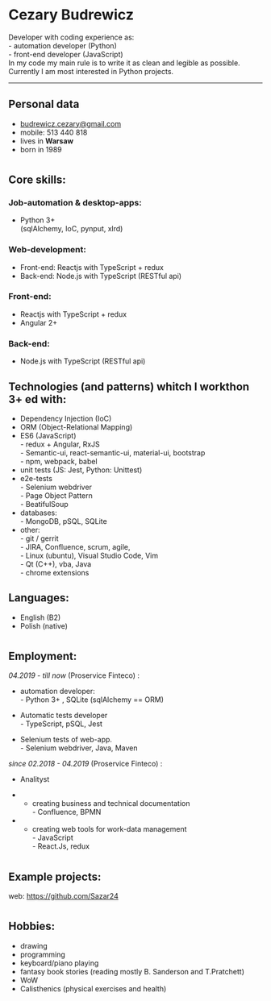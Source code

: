# Cezary Budrewicz  
Developer with coding experience as:  
\- automation developer (Python)  
\- front-end developer (JavaScript)  
In my code my main rule is to write it as clean and legible as possible.  
Currently I am most interested in Python projects.

--- 
## Personal data
+ budrewicz.cezary@gmail.com
+ mobile: 513 440 818 
+ lives in **Warsaw**
+ born in 1989
#

## Core skills:
### Job-automation & desktop-apps:
+ Python 3+  
  (sqlAlchemy, IoC, pynput, xlrd)

### Web-development:
+ Front-end: Reactjs with TypeScript + redux 
+ Back-end: Node.js with TypeScript (RESTful api)

### Front-end:
+ Reactjs with TypeScript + redux
+ Angular 2+

### Back-end:
+ Node.js with TypeScript (RESTful api)

## Technologies (and patterns) whitch I workthon 3+ ed with:
+ Dependency Injection (IoC)
+ ORM (Object-Relational Mapping)
+ ES6 (JavaScript)  
\- redux + Angular, RxJS  
\- Semantic-ui, react-semantic-ui, material-ui, bootstrap  
\- npm, webpack, babel
+ unit tests (JS: Jest, Python: Unittest)
+ e2e-tests  
\- Selenium webdriver  
\- Page Object Pattern  
\- BeatifulSoup 
+ databases:  
\- MongoDB, pSQL, SQLite
+ other:  
\- git / gerrit  
\- JIRA, Confluence, scrum, agile,  
\- Linux (ubuntu), Visual Studio Code, Vim  
\- Qt (C++), vba, Java  
\- chrome extensions

## Languages:
+ English (B2)
+ Polish (native)
#

## Employment:
 *04.2019 - till now* (Proservice Finteco) :   
+ automation developer:  
\- Python 3+ , SQLite (sqlAlchemy == ORM)  

+ Automatic tests developer  
\- TypeScript, pSQL, Jest

+ Selenium tests of web-app.  
\- Selenium webdriver, Java, Maven

 *since 02.2018 - 04.2019* (Proservice Finteco) :   
+ Analityst 
- - creating business and technical documentation  
\- Confluence, BPMN
- - creating web tools for work-data management  
\- JavaScript  
\- React.Js, redux
#

## Example projects:
web: https://github.com/Sazar24  
#

## Hobbies: 
 - drawing
 - programming 
 - keyboard/piano playing   
 - fantasy book stories (reading mostly B. Sanderson and T.Pratchett)   
 - WoW
 - Calisthenics (physical exercises and health)  
